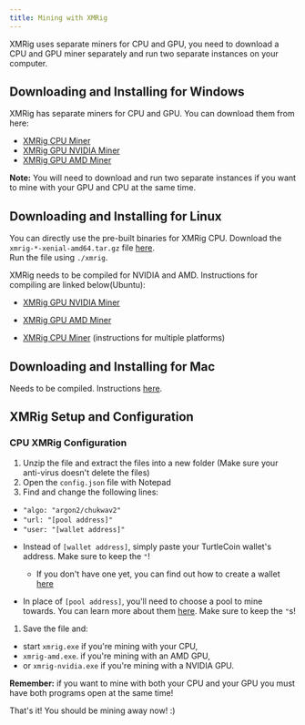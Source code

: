 ```yaml
---
title: Mining with XMRig
---
```


XMRig uses separate miners for CPU and GPU, you need to download a CPU and GPU miner separately and run two separate instances on your computer.

## Downloading and Installing for Windows

XMRig has separate miners for CPU and GPU. You can download them from here:

* [XMRig CPU Miner](https://github.com/xmrig/xmrig/releases)
* [XMRig GPU NVIDIA Miner](https://github.com/xmrig/xmrig-nvidia/releases)
* [XMRig GPU AMD Miner](https://github.com/xmrig/xmrig-amd/releases)

**Note:** You will need to download and run two separate instances if you want to mine with your GPU and CPU at the same time.

## Downloading and Installing for Linux

You can directly use the pre-built binaries for XMRig CPU. Download the `xmrig-*-xenial-amd64.tar.gz` file [here](https://github.com/xmrig/xmrig/releases).  
Run the file using `./xmrig`. 

XMRig needs to be compiled for NVIDIA and AMD. Instructions for compiling are linked below(Ubuntu):

* [XMRig GPU NVIDIA Miner](https://github.com/xmrig/xmrig-nvidia/wiki/Ubuntu-Build) 
* [XMRig GPU AMD Miner](https://github.com/xmrig/xmrig-amd/wiki/Ubuntu-Build) 

* [XMRig CPU Miner](https://github.com/xmrig/xmrig/wiki/Build) (instructions for multiple platforms)

## Downloading and Installing for Mac

Needs to be compiled. Instructions [here](https://github.com/xmrig/xmrig/wiki/OS-X-Build).

## XMRig Setup and Configuration

### CPU XMRig Configuration

1. Unzip the file and extract the files into a new folder (Make sure your anti-virus doesn't delete the files)
2. Open the `config.json` file with Notepad
3. Find and change the following lines:

* `"algo: "argon2/chukwav2"`
* `"url: "[pool address]"`
* `"user: "[wallet address]"`

- Instead of `[wallet address]`, simply paste your TurtleCoin wallet's address. Make sure to keep the `"`!
  - If you don't have one yet, you can find out how to create a wallet [here](../wallets/Making-a-Wallet)

- In place of `[pool address]`, you'll need to choose a pool to mine towards. You can learn more about them [here](Pools). Make sure to keep the `"`s!  

1.  Save the file and:
  * start `xmrig.exe` if you're mining with your CPU,
  * `xmrig-amd.exe`. if you're mining with an AMD GPU,
  * or `xmrig-nvidia.exe` if you're mining with a NVIDIA GPU.

**Remember:** if you want to mine with both your CPU and your GPU you must have both programs open at the same time!

That's it! You should be mining away now! :)
